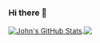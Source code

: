 ### Hi there 👋

<a href="https://github.com/jdsantiagojr/jdsantiagojr">
  <img align="center" src="https://github-readme-stats.vercel.app/api?username=jdsantiagojr&show_icons=true&count_private=true" alt="John's GitHub Stats" />
</a>

<a href="https://github.com/FrancescoXX/FrancescoXX">
  <img align="center" src="https://github-readme-stats.vercel.app/api/top-langs/?username=jdsantiagojr" />
</a>

<!--
**jdsantiagojr/jdsantiagojr** is a ✨ _special_ ✨ repository because its `README.md` (this file) appears on your GitHub profile.

Here are some ideas to get you started:

- 🔭 I’m currently working on ...
- 🌱 I’m currently learning ...
- 👯 I’m looking to collaborate on ...
- 🤔 I’m looking for help with ...
- 💬 Ask me about ...
- 📫 How to reach me: ...
- 😄 Pronouns: ...
- ⚡ Fun fact: ...
-->
